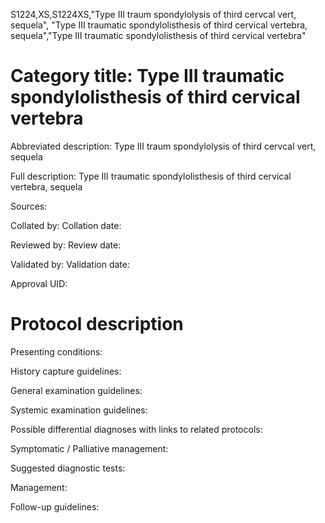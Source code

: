 S1224,XS,S1224XS,"Type III traum spondylolysis of third cervcal vert, sequela", "Type III traumatic spondylolisthesis of third cervical vertebra, sequela","Type III traumatic spondylolisthesis of third cervical vertebra"
# Category title: Type III traumatic spondylolisthesis of third cervical vertebra

Abbreviated description: Type III traum spondylolysis of third cervcal vert, sequela

Full description: Type III traumatic spondylolisthesis of third cervical vertebra, sequela

Sources:

Collated by:
Collation date:

Reviewed by:
Review date:

Validated by:
Validation date:

Approval UID:

# Protocol description

Presenting conditions:

History capture guidelines:

General examination guidelines:

Systemic examination guidelines:

Possible differential diagnoses with links to related protocols:

Symptomatic / Palliative management:

Suggested diagnostic tests:

Management:

Follow-up guidelines:
